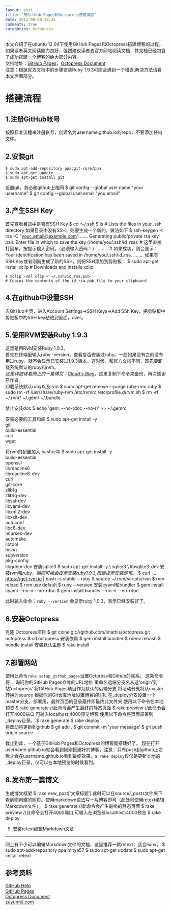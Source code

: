 ```yaml
---
layout: post
title: "用GitHub Pages和Octopress搭建博客"
date: 2013-08-28 19:42
comments: true
categories: Octopress
---
```

本文介绍了在ubuntu 12.04下使用GitHub Pages和Octopress搭建博客的过程。如果读者英文阅读能力良好，强烈建议读者去官方网站阅读文档，其文档已经包含了成功搭建一个博客的绝大部分内容。   
文档地址：[GitHub Pages](https://help.github.com/categories/20/articles)，[Octopress Document](http://octopress.org/docs/)   
注意：根据官方文档中的步骤安装Ruby 1.9.3可能会遇到一个错误,解决方法请看本文后面部分。
  
    
<!--more-->
搭建流程
==============

1.注册GitHub帐号
---------------------------------------
按照标准流程来注册帐号，创建名为username.github.io的repo，不要添加任何文件。


2.安装git
---------------------------------------
    $ sudo apt-add-repository ppa:git-core/ppa
    $ sudo apt-get update
    $ sudo apt-get install git
   
设置git，务必和github上相同
    $ git config --global user.name "your username"
    $ git config --global user.email "you email"   
    
3.产生SSH Key
------------------------------------------
首先查看目录中是否有SSH Key
    $ cd ～/.ssh
    $ ls
    # Lists the files in your .ssh directory
如果目录中没有SSH，则要生成一个新的，做法如下
    $ ssh-keygen -t rsa -C "your_email@example.com"
    ......
    Generating public/private rsa key pair.
    Enter file in which to save the key (/home/you/.ssh/id_rsa):
    # 这里直接打回车，按提示输入密码。（必须输入密码！）
    ........
    # 如果成功，则会显示：
    Your identification has been saved in /home/you/.ssh/id_rsa.
    ........
如果有SSH Key或者刚刚生成了新的SSH，则把SSH添加到剪贴板：
    $ sudo apt-get install xclip
    # Downloads and installs xclip.
    
    $ xclip -sel clip < ~/.ssh/id_rsa.pub
    # Copies the contents of the id_rsa.pub file to your clipboard

4.在github中设置SSH
-------------------------------------------------
去GitHub主页，进入Account Settings->SSH Keys->Add SSh Key，把剪贴板中剪贴板中的SSH key粘贴到里面，over。


5.使用RVM安装Ruby 1.9.3
----------------------------------------
这里是用RVM安装Ruby 1.9.3。   
首先在终端里输入ruby -version，查看是否安装过ruby。一般如果没有之前没有用过ruby，就不会显示已安装过1.9.3版本。这时候，和官方文档不同，首先要卸载系统默认的ruby和rvm。    
*这里详细请看网上的一篇博文：[Cloud's Blog](http://zuyunfei.com/2013/04/01/install-ruby-on-ubuntu/)*，这里复制下命令来备份，再次感谢原作者。   
卸载系统默认ruby以及rvm
    $ sudo apt-get remove --purge ruby-rvm ruby
    $ sudo rm -rf /usr/share/ruby-rvm /etc/rvmrc /etc/profile.d/rvm.sh
    $ rm -rf ~/.rvm* ~/.gem/ ~/.bundle
    
禁止安装doc
    $ echo 'gem: --no-rdoc --no-ri' >> ~/.gemrc
    
安装必要的工具和库
    $ sudo apt-get install -y \
      git \
      build-essential \
      curl \
      wget
      
将rvm的配置加入.bashrc中
    $ sudo apt-get install -y \
      build-essential \
      openssl \
      libreadline6 \
      libreadline6-dev \
      curl \
      git-core \
      zlib1g \
      zlib1g-dev \
      libssl-dev \
      libyaml-dev \
      libxml2-dev \
      libxslt-dev \
      autoconf \
      libc6-dev \
      ncurses-dev \
      automake \
      libtool \
      bison \
      subversion \
      pkg-config \
      libgdbm-dev
安装sqlite3
    $ sudo apt-get install -y \ sqlite3 \ libsqlite3-dev
安装rvm和ruby，*期间可能会提示安装ruby1.9.3,根据提示安装即可*。
    $ curl -L https://get.rvm.io | bash -s stable --ruby
    $ source ~/.rvm/scripts/rvm
    $ rvm reload
    $ rvm use default
    $ ruby --version 
安装cyaml和bundler
    $ gem install cyaml --no-ri --no-rdoc
    $ gem install bundler --no-ri --no-rdoc

此时输入命令：`ruby --version`,会显示ruby 1.9.3，表示已经安装好了。

6.安装Octopress
--------------------------
克隆 Octopress项目
    $ git clone git://github.com/imathis/octopress.git octopress
    $ cd octopress
安装依赖
    $ gem install bundler
    $ rbenv rehash
    $ bundle install
安装默认主题
    $ rake install
 
7.部署网站
----------------------------------------
使用此命令`rake setup_github_pages`设置Octpress和Github的联系。
这条命令将：
    询问你的GitHub Pages仓库的URL地址
    重命名远端分支名从这‘origin’到站‘octopress’
    将GitHub Pages项目作为默认的远端分支
    将活动分支将从master转换为source
    根据你的Git仓库地址设置博客的URL
    在_deploy分支设置一个master分支，部署用，最终页面的目录最终即最终此文件夹
使用以下命令在本地预览
    $ rake generate  //此命令会产生最终的静态页面
    $ rake preview   //此命令会打开4000端口,可输入localhost:4000预览博客
使用以下命令将页面部署到_deploy目录。
    $ rake generate
    $ rake deploy    
将改动将更新到github
    $ git add .
    $ git commit -m 'your message'
    $ git push origin source
   
截止到此，一个基于GitHub Pages和Octopress的博客就搭建好了。 现在打开username.github.io就会看到刚刚搭建好的博客，注意：只有push到github上之后才会在username.github.io看到最终效果，`$ rake deploy`仅仅是更新本地的_deploy目录，仅可以在本地预览的时候看到。 
    
8.发布第一篇博文
-------------------------------------------------------
生成博文框架
    $ rake new_post[‘文章标题’]
此时可以在source/_posts文件夹下看到刚创建的网页。使用markdown语法写一片博客即可（此处可使用retext编辑Markdown文件）。
    $ rake generate  //此命令会产生最终的静态页面
    $ rake preview   //此命令会打开4000端口,可输入在浏览器localhost:4000预览
    $ rake deploy    

9. 安装retext编辑Markdown文章
--------------------------------------------------------
网上有不少可以编辑Markdown文件的文档，这里推荐一款retext，适合liunx。
    $ sudo apt-add-repository ppa:mitya57
    $ sudo apt-get update
    $ sudo apt-get install retext

   
   
   
参考资料
----------------------------------  
[GitHub Help](https://help.github.com/articles/generating-ssh-keys)   
[GitHub Pages](https://help.github.com/categories/20/articles)   
[Octopress Document](http://octopress.org/docs/)    
[zuyunfei.com](http://zuyunfei.com/)
